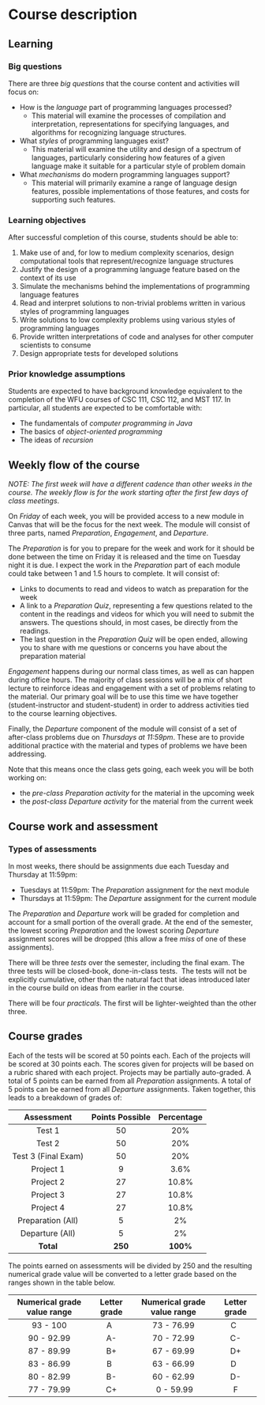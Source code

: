 # Course description

## Learning

### Big questions 

There are three *big questions* that the course content and activities will focus on:

* How is the *language* part of programming languages processed?
	* This material will examine the processes of compilation and interpretation, representations for specifying languages, and algorithms for recognizing language structures.
* What *styles* of programming languages exist?
	* This material will examine the utility and design of a spectrum of languages, particularly considering how features of a given language make it suitable for a particular style of problem domain
* What *mechanisms* do modern programming languages support?
	* This material will primarily examine a range of language design features, possible implementations of those features, and costs for supporting such features.

### Learning objectives

After successful completion of this course, students should be able to:

1. Make use of and, for low to medium complexity scenarios, design computational tools that represent/recognize language structures
2. Justify the design of a programming language feature based on the context of its use
3. Simulate the mechanisms behind the implementations of programming language features
4. Read and interpret solutions to non-trivial problems written in various styles of programming languages
5. Write solutions to low complexity problems using various styles of programming languages
6. Provide written interpretations of code and analyses for other computer scientists to consume
7. Design appropriate tests for developed solutions

### Prior knowledge assumptions

Students are expected to have background knowledge equivalent to the completion of the WFU courses of CSC 111, CSC 112, and MST 117.  In particular, all students are expected to be comfortable with:

* The fundamentals of *computer programming in Java*
* The basics of *object-oriented programming*
* The ideas of *recursion*


## Weekly flow of the course

*NOTE: The first week will have a different cadence than other weeks in the course. The weekly flow is for the work starting after the first few days of class meetings*.

On *Friday* of each week, you will be provided access to a new module in Canvas that will be the focus for the next week.  The module will consist of three parts, named *Preparation*, *Engagement*, and *Departure*.

The *Preparation* is for you to prepare for the week and work for it should be done between the time on Friday it is released and the time on Tuesday night it is due. I expect the work in the *Preparation* part of each module could take between 1 and 1.5 hours to complete. It will consist of:

* Links to documents to read and videos to watch as preparation for the week
* A link to a *Preparation Quiz*, representing a few questions related to the content in the readings and videos for which you will need to submit the answers. The questions should, in most cases, be directly from the readings. 
* The last question in the *Preparation Quiz* will be open ended, allowing you to share with me questions or concerns you have about the preparation material

*Engagement* happens during our normal class times, as well as can happen during office hours. The majority of class sessions will be a mix of short lecture to reinforce ideas and engagement with a set of problems relating to the material. Our primary goal will be to use this time we have together (student-instructor and student-student) in order to address activities tied to the course learning objectives.

Finally, the *Departure* component of the module will consist of a set of after-class problems due on *Thursdays at 11:59pm*. These are to provide additional practice with the material and types of problems we have been addressing.

Note that this means once the class gets going, each week you will be both working on:

* the *pre-class Preparation activity* for the material in the upcoming week
* the *post-class Departure activity* for the material from the current week



## Course work and assessment

### Types of assessments

In most weeks, there should be assignments due each Tuesday and Thursday at 11:59pm:

* Tuesdays at 11:59pm: The *Preparation* assignment for the next module
* Thursdays at 11:59pm: The *Departure* assignment for the current module

The *Preparation* and *Departure* work will be graded for completion and account for a small portion of the overall grade.  At the end of the semester, the lowest scoring *Preparation* and the lowest scoring *Departure* assignment scores will be dropped (this allow a free *miss* of one of these assignments).

There will be three *tests* over the semester, including the final exam. The three tests will be closed-book, done-in-class tests.  The tests will not be explicitly cumulative, other than the natural fact that ideas introduced later in the course build on ideas from earlier in the course.

There will be four *practicals*. The first will be lighter-weighted than the other three.

## Course grades

Each of the tests will be scored at 50 points each.  Each of the projects will be scored at 30 points each. The scores given for projects will be based on a rubric shared with each project. Projects may be partially auto-graded. A total of 5 points can be earned from all *Preparation* assignments.  A total of 5 points can be earned from all *Departure* assignments. Taken together, this leads to a breakdown of grades of: 

|     Assessment      | Points Possible | Percentage |
| :-----------------: | :-------------: | :--------: |
|       Test 1        |       50        |    20%     |
|       Test 2        |       50        |    20%     |
| Test 3 (Final Exam) |       50        |    20%     |
|      Project 1      |        9        |    3.6%    |
|      Project 2      |       27        |   10.8%    |
|      Project 3      |       27        |   10.8%    |
|      Project 4      |       27        |   10.8%    |
|  Preparation (All)  |        5        |     2%     |
|   Departure (All)   |        5        |     2%     |
|      **Total**      |     **250**     |  **100%**  |

The points earned on assessments will be divided by 250 and the resulting numerical grade value will be converted to a letter grade based on the ranges shown in the table below.

| Numerical grade value range | Letter grade | Numerical grade value range | Letter grade |
| :-------------------------: | :----------: | :-------------------------: | :----------: |
|          93 - 100           |     A        |         73 - 76.99          |     C        |
|         90 - 92.99          |      A-      |         70 - 72.99          |      C-      |
|         87 - 89.99          |      B+      |         67 - 69.99          |      D+      |
|         83 - 86.99          |     B        |         63 - 66.99          |     D        |
|         80 - 82.99          |      B-      |         60 - 62.99          |      D-      |
|         77 - 79.99          |      C+      |          0 - 59.99          |      F       |